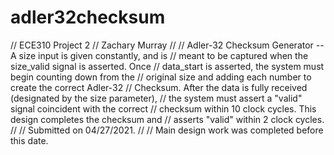 # adler32checksum

// ECE310 Project 2
// Zachary Murray
//
// Adler-32 Checksum Generator -- A size input is given constantly, and is
// meant to be captured when the size_valid signal is asserted. Once
// data_start is asserted, the system must begin counting down from the
// original size and adding each number to create the correct Adler-32
// Checksum. After the data is fully received (designated by the size parameter),
// the system must assert a "valid" signal coincident with the correct
// checksum within 10 clock cycles. This design completes the checksum and
// asserts "valid" within 2 clock cycles.
//
// Submitted on 04/27/2021.
//
// Main design work was completed before this date.
